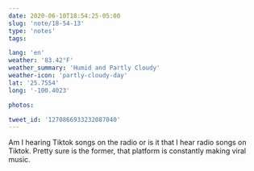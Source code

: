 ```yaml
---
date: 2020-06-10T18:54:25-05:00
slug: 'note/18-54-13'
type: 'notes'
tags:

lang: 'en'
weather: '83.42°F'
weather_summary: 'Humid and Partly Cloudy'
weather-icon: 'partly-cloudy-day'
lat: '25.7554'
long: '-100.4023'

photos:

tweet_id: '1270866933232087040'
---
```

Am I hearing Tiktok songs on the radio or is it that I hear radio songs on Tiktok. Pretty sure is the former, that platform is constantly making viral music.